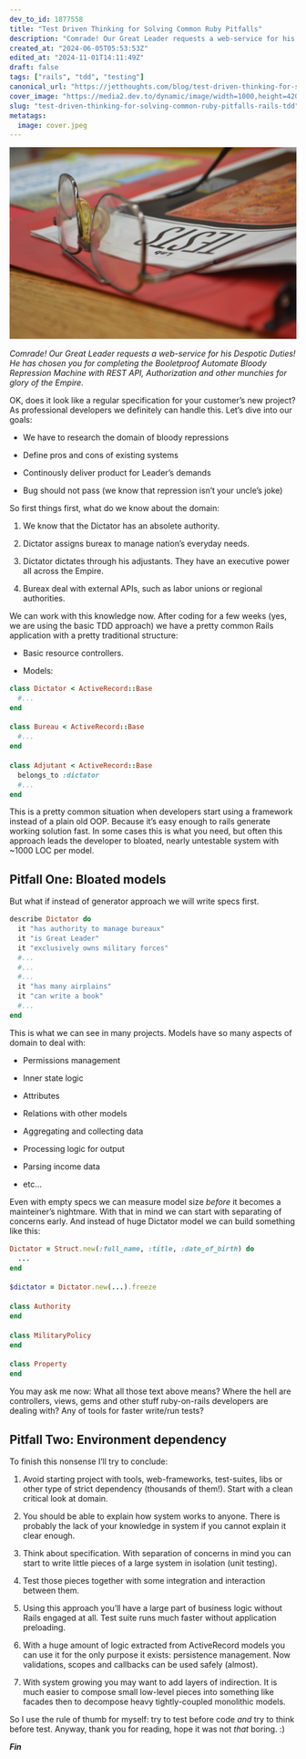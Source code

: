 ```yaml
---
dev_to_id: 1877558
title: "Test Driven Thinking for Solving Common Ruby Pitfalls"
description: "Comrade! Our Great Leader requests a web-service for his Despotic Duties! He has chosen you for..."
created_at: "2024-06-05T05:53:53Z"
edited_at: "2024-11-01T14:11:49Z"
draft: false
tags: ["rails", "tdd", "testing"]
canonical_url: "https://jetthoughts.com/blog/test-driven-thinking-for-solving-common-ruby-pitfalls-rails-tdd/"
cover_image: "https://media2.dev.to/dynamic/image/width=1000,height=420,fit=cover,gravity=auto,format=auto/https%3A%2F%2Fraw.githubusercontent.com%2Fjetthoughts%2Fjetthoughts.github.io%2Fmaster%2Fstatic%2Fassets%2Fimg%2Fblog%2Ftest-driven-thinking-for-solving-common-ruby-pitfalls-rails-tdd%2Ffile_0.jpeg"
slug: "test-driven-thinking-for-solving-common-ruby-pitfalls-rails-tdd"
metatags:
  image: cover.jpeg
---
```


![Unsplash Photo: [Robert Adams](https://unsplash.com/@adamsr)](file_0.jpeg)

*Comrade! Our Great Leader requests a web-service for his Despotic Duties! He has chosen you for completing the Booletproof Automate Bloody Repression Machine with REST API, Authorization and other munchies for glory of the Empire.*

OK, does it look like a regular specification for your customer’s new project? As professional developers we definitely can handle this. Let’s dive into our goals:

* We have to research the domain of bloody repressions

* Define pros and cons of existing systems

* Continously deliver product for Leader’s demands

* Bug should not pass (we know that repression isn’t your uncle’s joke)

So first things first, what do we know about the domain:

 1. We know that the Dictator has an absolete authority.

 2. Dictator assigns bureax to manage nation’s everyday needs.

 3. Dictator dictates through his adjustants. They have an executive power all across the Empire.

 4. Bureax deal with external APIs, such as labor unions or regional authorities.

We can work with this knowledge now. After coding for a few weeks (yes, we are using the basic TDD approach) we have a pretty common Rails application with a pretty traditional structure:

* Basic resource controllers.

* Models:

```ruby
class Dictator < ActiveRecord::Base
  #...
end

class Bureau < ActiveRecord::Base
  #...
end

class Adjutant < ActiveRecord::Base
  belongs_to :dictator
  #...
end
```

This is a pretty common situation when developers start using a framework instead of a plain old OOP. Because it’s easy enough to rails generate working solution fast. In some cases this is what you need, but often this approach leads the developer to bloated, nearly untestable system with ~1000 LOC per model.

## Pitfall One: Bloated models

But what if instead of generator approach we will write specs first.

```ruby
describe Dictator do
  it "has authority to manage bureaux"
  it "is Great Leader"
  it "exclusively owns military forces"
  #...
  #...
  #...
  it "has many airplains"
  it "can write a book"
  #...
end
```

This is what we can see in many projects. Models have so many aspects of domain to deal with:

* Permissions management

* Inner state logic

* Attributes

* Relations with other models

* Aggregating and collecting data

* Processing logic for output

* Parsing income data

* etc…

Even with empty specs we can measure model size *before* it becomes a mainteiner’s nightmare. With that in mind we can start with separating of concerns early. And instead of huge Dictator model we can build something like this:

```ruby
Dictator = Struct.new(:full_name, :title, :date_of_birth) do
  ...
end

$dictator = Dictator.new(...).freeze

class Authority
end

class MilitaryPolicy
end

class Property
end
```

You may ask me now: What all those text above means? Where the hell are controllers, views, gems and other stuff ruby-on-rails developers are dealing with? Any of tools for faster write/run tests?

## Pitfall Two: Environment dependency

To finish this nonsense I’ll try to conclude:

 1. Avoid starting project with tools, web-frameworks, test-suites, libs or other type of strict dependency (thousands of them!). Start with a clean critical look at domain.

 2. You should be able to explain how system works to anyone. There is probably the lack of your knowledge in system if you cannot explain it clear enough.

 3. Think about specification. With separation of concerns in mind you can start to write little pieces of a large system in isolation (unit testing).

 4. Test those pieces together with some integration and interaction between them.

 5. Using this approach you’ll have a large part of business logic without Rails engaged at all. Test suite runs much faster without application preloading.

 6. With a huge amount of logic extracted from ActiveRecord models you can use it for the only purpose it exists: persistence management. Now validations, scopes and callbacks can be used safely (almost).

 7. With system growing you may want to add layers of indirection. It is much easier to compose small low-level pieces into something like facades then to decompose heavy tightly-coupled monolithic models.

So I use the rule of thumb for myself: try to test before code *and* try to think before test. Anyway, thank you for reading, hope it was not *that* boring. :)

***Fin***
